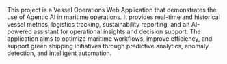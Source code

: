 This project is a Vessel Operations Web Application that demonstrates the use of Agentic AI in maritime operations. It provides real-time and historical vessel metrics, logistics tracking, sustainability reporting, and an AI-powered assistant for operational insights and decision support. The application aims to optimize maritime workflows, improve efficiency, and support green shipping initiatives through predictive analytics, anomaly detection, and intelligent automation.
